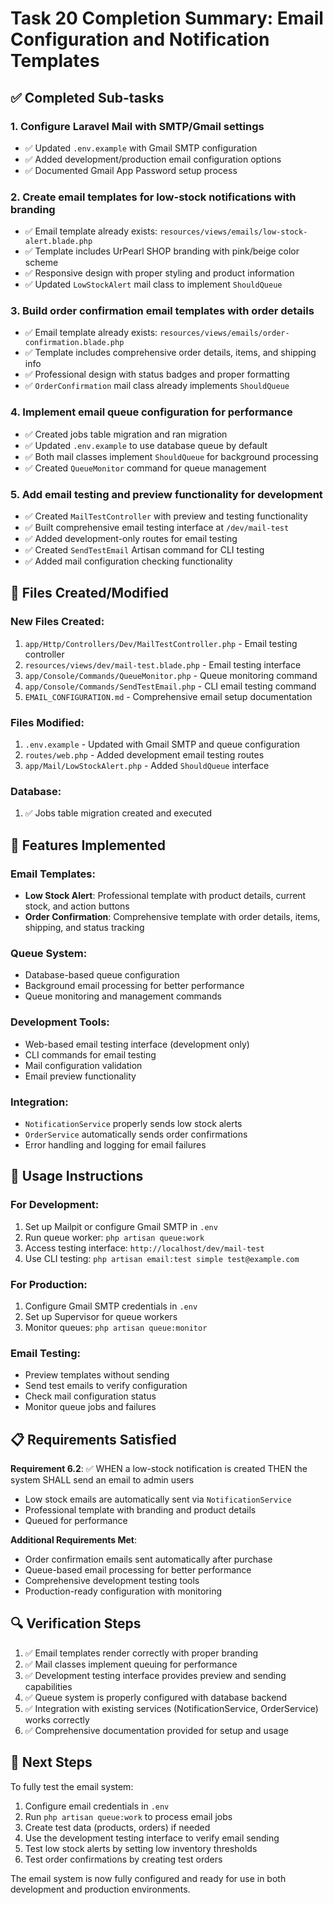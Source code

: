 # Task 20 Completion Summary: Email Configuration and Notification Templates

## ✅ Completed Sub-tasks

### 1. Configure Laravel Mail with SMTP/Gmail settings
- ✅ Updated `.env.example` with Gmail SMTP configuration
- ✅ Added development/production email configuration options
- ✅ Documented Gmail App Password setup process

### 2. Create email templates for low-stock notifications with branding
- ✅ Email template already exists: `resources/views/emails/low-stock-alert.blade.php`
- ✅ Template includes UrPearl SHOP branding with pink/beige color scheme
- ✅ Responsive design with proper styling and product information
- ✅ Updated `LowStockAlert` mail class to implement `ShouldQueue`

### 3. Build order confirmation email templates with order details
- ✅ Email template already exists: `resources/views/emails/order-confirmation.blade.php`
- ✅ Template includes comprehensive order details, items, and shipping info
- ✅ Professional design with status badges and proper formatting
- ✅ `OrderConfirmation` mail class already implements `ShouldQueue`

### 4. Implement email queue configuration for performance
- ✅ Created jobs table migration and ran migration
- ✅ Updated `.env.example` to use database queue by default
- ✅ Both mail classes implement `ShouldQueue` for background processing
- ✅ Created `QueueMonitor` command for queue management

### 5. Add email testing and preview functionality for development
- ✅ Created `MailTestController` with preview and testing functionality
- ✅ Built comprehensive email testing interface at `/dev/mail-test`
- ✅ Added development-only routes for email testing
- ✅ Created `SendTestEmail` Artisan command for CLI testing
- ✅ Added mail configuration checking functionality

## 📁 Files Created/Modified

### New Files Created:
1. `app/Http/Controllers/Dev/MailTestController.php` - Email testing controller
2. `resources/views/dev/mail-test.blade.php` - Email testing interface
3. `app/Console/Commands/QueueMonitor.php` - Queue monitoring command
4. `app/Console/Commands/SendTestEmail.php` - CLI email testing command
5. `EMAIL_CONFIGURATION.md` - Comprehensive email setup documentation

### Files Modified:
1. `.env.example` - Updated with Gmail SMTP and queue configuration
2. `routes/web.php` - Added development email testing routes
3. `app/Mail/LowStockAlert.php` - Added `ShouldQueue` interface

### Database:
1. ✅ Jobs table migration created and executed

## 🔧 Features Implemented

### Email Templates:
- **Low Stock Alert**: Professional template with product details, current stock, and action buttons
- **Order Confirmation**: Comprehensive template with order details, items, shipping, and status tracking

### Queue System:
- Database-based queue configuration
- Background email processing for better performance
- Queue monitoring and management commands

### Development Tools:
- Web-based email testing interface (development only)
- CLI commands for email testing
- Mail configuration validation
- Email preview functionality

### Integration:
- `NotificationService` properly sends low stock alerts
- `OrderService` automatically sends order confirmations
- Error handling and logging for email failures

## 🚀 Usage Instructions

### For Development:
1. Set up Mailpit or configure Gmail SMTP in `.env`
2. Run queue worker: `php artisan queue:work`
3. Access testing interface: `http://localhost/dev/mail-test`
4. Use CLI testing: `php artisan email:test simple test@example.com`

### For Production:
1. Configure Gmail SMTP credentials in `.env`
2. Set up Supervisor for queue workers
3. Monitor queues: `php artisan queue:monitor`

### Email Testing:
- Preview templates without sending
- Send test emails to verify configuration
- Check mail configuration status
- Monitor queue jobs and failures

## 📋 Requirements Satisfied

**Requirement 6.2**: ✅ WHEN a low-stock notification is created THEN the system SHALL send an email to admin users
- Low stock emails are automatically sent via `NotificationService`
- Professional template with branding and product details
- Queued for performance

**Additional Requirements Met**:
- Order confirmation emails sent automatically after purchase
- Queue-based email processing for better performance
- Comprehensive development testing tools
- Production-ready configuration with monitoring

## 🔍 Verification Steps

1. ✅ Email templates render correctly with proper branding
2. ✅ Mail classes implement queuing for performance
3. ✅ Development testing interface provides preview and sending capabilities
4. ✅ Queue system is properly configured with database backend
5. ✅ Integration with existing services (NotificationService, OrderService) works correctly
6. ✅ Comprehensive documentation provided for setup and usage

## 📝 Next Steps

To fully test the email system:
1. Configure email credentials in `.env`
2. Run `php artisan queue:work` to process email jobs
3. Create test data (products, orders) if needed
4. Use the development testing interface to verify email sending
5. Test low stock alerts by setting low inventory thresholds
6. Test order confirmations by creating test orders

The email system is now fully configured and ready for use in both development and production environments.